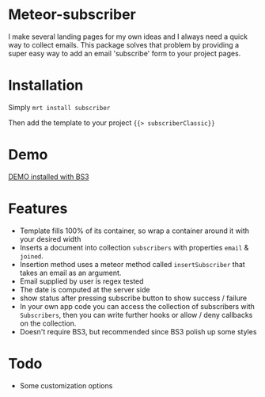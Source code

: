 Meteor-subscriber
=====

I make several landing pages for my own ideas and I always need a quick way to collect emails. This package solves that problem by providing a super easy way to add an email 'subscribe' form to your project pages. 

Installation
====
Simply 
```mrt install subscriber```

Then add the template to your project
```{{> subscriberClassic}}```

Demo
====
[DEMO installed with BS3](https://subscriber.meteor.com/)

Features
====
* Template fills 100% of its container, so wrap a container around it with your desired width
* Inserts a document into collection ```subscribers``` with properties ```email``` & ```joined```. 
* Insertion method uses a meteor method called ```insertSubscriber``` that takes an email as an argument. 
* Email supplied by user is regex tested
* The date is computed at the server side
* show status after pressing subscribe button to show success / failure
* In your own app code you can access the collection of subscribers with ```Subscribers```, then you can write further hooks or allow / deny callbacks on the collection.
* Doesn't require BS3, but recommended since BS3 polish up some styles

Todo
====
* Some customization options